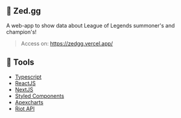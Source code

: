 ## 🔪 Zed.gg 
A web-app to show data about League of Legends summoner's and champion's!
> Access on: https://zedgg.vercel.app/

## 🔨 Tools
- [Typescript](https://www.typescriptlang.org/)
- [ReactJS](https://pt-br.reactjs.org/)
- [NextJS](https://nextjs.org/)
- [Styled Components](https://styled-components.com/)
- [Apexcharts](https://apexcharts.com/)
- [Riot API](https://developer.riotgames.com/)


